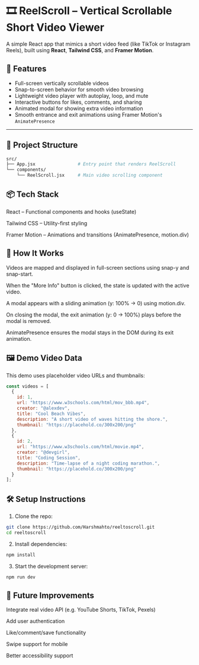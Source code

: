 # 🎞️ ReelScroll – Vertical Scrollable Short Video Viewer

A simple React app that mimics a short video feed (like TikTok or Instagram Reels), built using **React**, **Tailwind CSS**, and **Framer Motion**.

## 🚀 Features

- Full-screen vertically scrollable videos
- Snap-to-screen behavior for smooth video browsing
- Lightweight video player with autoplay, loop, and mute
- Interactive buttons for likes, comments, and sharing
- Animated modal for showing extra video information
- Smooth entrance and exit animations using Framer Motion's `AnimatePresence`

---

## 📁 Project Structure

```bash
src/
├── App.jsx                # Entry point that renders ReelScroll
└── components/
    └── ReelScroll.jsx     # Main video scrolling component
```

## 📦 Tech Stack
React – Functional components and hooks (useState)

Tailwind CSS – Utility-first styling

Framer Motion – Animations and transitions (AnimatePresence, motion.div)

## 🧠 How It Works
Videos are mapped and displayed in full-screen sections using snap-y and snap-start.

When the "More Info" button is clicked, the state is updated with the active video.

A modal appears with a sliding animation (y: 100% → 0) using motion.div.

On closing the modal, the exit animation (y: 0 → 100%) plays before the modal is removed.

AnimatePresence ensures the modal stays in the DOM during its exit animation.

## 🖼️ Demo Video Data
This demo uses placeholder video URLs and thumbnails:
```js
const videos = [
  {
    id: 1,
    url: "https://www.w3schools.com/html/mov_bbb.mp4",
    creator: "@alexdev",
    title: "Cool Beach Vibes",
    description: "A short video of waves hitting the shore.",
    thumbnail: "https://placehold.co/300x200/png"
  },
  {
    id: 2,
    url: "https://www.w3schools.com/html/movie.mp4",
    creator: "@devgirl",
    title: "Coding Session",
    description: "Time-lapse of a night coding marathon.",
    thumbnail: "https://placehold.co/300x200/png"
  }
];
```
## 🛠️ Setup Instructions
1. Clone the repo:
```bash
git clone https://github.com/Harshmahto/reeltoscroll.git
cd reeltoscroll
```
2. Install dependencies:
```bash
npm install
```
3. Start the development server:
```bash
npm run dev
```
## 📌 Future Improvements
Integrate real video API (e.g. YouTube Shorts, TikTok, Pexels)

Add user authentication

Like/comment/save functionality

Swipe support for mobile

Better accessibility support





